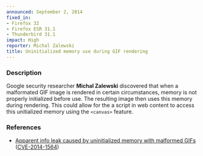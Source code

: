 ```yaml
---
announced: September 2, 2014
fixed_in:
- Firefox 32
- Firefox ESR 31.1
- Thunderbird 31.1
impact: High
reporter: Michal Zalewski
title: Uninitialized memory use during GIF rendering
---
```


<h3>Description</h3>

<p>Google security researcher <strong>Michal Zalewski</strong> discovered that
when a malformated GIF image is rendered in certain circumstances, memory is not
properly initialized before use. The resulting image then uses this memory
during rendering. This could allow for the a script in web content to access
this unitialized memory using the <code>&lt;canvas&gt;</code> feature. 
</p>

<h3>References</h3>

<ul>
  <li><a href="https://bugzilla.mozilla.org/show_bug.cgi?id=1045977">
       Apparent info leak caused by uninitialized memory with malformed GIFs</a>
(<a href="http://cve.mitre.org/cgi-bin/cvename.cgi?name=CVE-2014-1564" class="ex-ref">CVE-2014-1564</a>)</li>
</ul>



